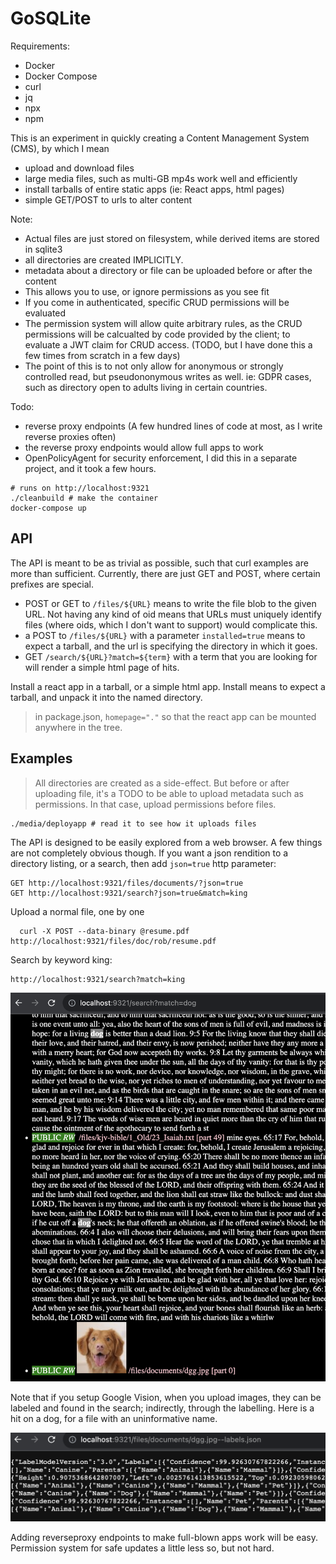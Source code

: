 # GoSQLite

Requirements:

- Docker
- Docker Compose
- curl
- jq
- npx
- npm

This is an experiment in quickly creating a Content Management System (CMS), by which I mean

- upload and download files
- large media files, such as multi-GB mp4s work well and efficiently
- install tarballs of entire static apps (ie: React apps, html pages)
- simple GET/POST to urls to alter content

Note:

- Actual files are just stored on filesystem, while derived items are stored in sqlite3
- all directories are created IMPLICITLY.
- metadata about a directory or file can be uploaded before or after the content
- This allows you to use, or ignore permissions as you see fit
- If you come in authenticated, specific CRUD permissions will be evaluated
- The permission system will allow quite arbitrary rules, as the CRUD permissions
  will be calcualted by code provided by the client; to evaluate a JWT claim for CRUD access.
  (TODO, but I have done this a few times from scratch in a few days) 
- The point of this is to not only allow for anonymous or strongly controlled
  read, but pseudononymous writes as well. ie: GDPR cases, such as directory
  open to adults living in certain countries.
  
Todo:

- reverse proxy endpoints (A few hundred lines of code at most, as I write reverse proxies often)
- the reverse proxy endpoints would allow full apps to work 
- OpenPolicyAgent for security enforcement, I did this in a separate project, and it took a few hours.

```
# runs on http://localhost:9321
./cleanbuild # make the container
docker-compose up
```


## API

The API is meant to be as trivial as possible, such that curl examples are more than sufficient.
Currently, there are just GET and POST, where certain prefixes are special.

- POST or GET to `/files/${URL}` means to write the file blob to the given URL.  Not having any kind of oid means that URLs must uniquely identify files (where oids, which I don't want to support) would complicate this.
- a POST to `/files/${URL}` with a parameter `installed=true` means to expect a tarball, and the url is specifying the directory in which it goes.
- GET `/search/${URL}?match=${term}` with a term that you are looking for will render a simple html page of hits.

Install a react app in a tarball, or a simple html app.  Install means to expect a tarball, and unpack it into the named directory.

> in package.json, `homepage="."` so that the react app can be mounted anywhere in the tree.

## Examples

> All directories are created as a side-effect.  But before or after uploading file, it's a TODO to be able to upload metadata such as permissions.  In that case, upload permissions before files.

```
./media/deployapp # read it to see how it uploads files
```

The API is designed to be easily explored from a web browser.  A few things are not completely obvious though.
If you want a json rendition to a directory listing, or a search, then add `json=true` http parameter:

```
GET http://localhost:9321/files/documents/?json=true
GET http://localhost:9321/search?json=true&match=king
```

Upload a normal file, one by one

```
  curl -X POST --data-binary @resume.pdf http://localhost:9321/files/doc/rob/resume.pdf
```

Search by keyword king:

```
http://localhost:9321/search?match=king
```

![images/search.png](images/search.png)

Note that if you setup Google Vision, when you upload images, they can be labeled and found in the search; indirectly, through the labelling.  Here is a hit on a dog, for a file with an uninformative name.

![images/search2.png](images/search2.png)

Adding reverseproxy endpoints to make full-blown apps work will be easy. Permission system for safe updates a little less so, but not hard.

